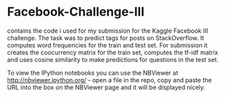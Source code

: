 Facebook-Challenge-III
======================

contains the code i used for my submission for the Kaggle Facebook III challenge. The task was to predict tags for posts on StackOverflow. It computes word frequencies for the train and test set. For submission it creates the coocurrency matrix for the train set, computes the tf-idf matrix and uses cosine similarity to make predictions for questions in the test set.

To view the IPython notebooks you can use the NBViewer at http://nbviewer.ipython.org/ - open a file in the repo, copy and paste the URL into the box on the NBViewer page and it will be displayed nicely. 

